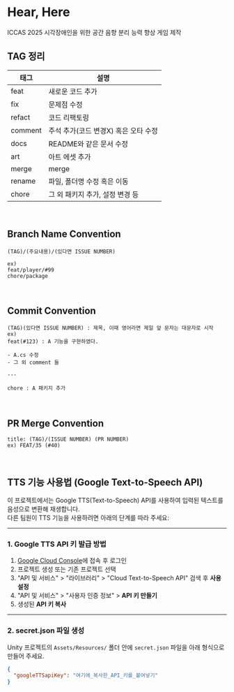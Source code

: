 # Hear, Here
ICCAS 2025 시각장애인을 위한 공간 음향 분리 능력 향상 게임 제작

## TAG 정리

| 태그     | 설명                                 |
|---------|---------------------------------------|
| feat    | 새로운 코드 추가                      |
| fix     | 문제점 수정                           |
| refact  | 코드 리팩토링                         |
| comment | 주석 추가(코드 변경X) 혹은 오타 수정  |
| docs    | README와 같은 문서 수정               |
| art     | 아트 에셋 추가                       |
| merge   | merge                                 |
| rename  | 파일, 폴더명 수정 혹은 이동           |
| chore   | 그 외 패키지 추가, 설정 변경 등        |

</br>

## Branch Name Convention

```
(TAG)/(주요내용)/(있다면 ISSUE NUMBER)

ex)
feat/player/#99
chore/package
```

</br>

## Commit Convention
```
(TAG)(있다면 ISSUE NUMBER) : 제목, 이때 영어라면 제일 앞 문자는 대문자로 시작
ex)
feat(#123) : A 기능을 구현하였다.

- A.cs 수정
- 그 외 comment 들

---

chore : A 패키지 추가
```

</br>

## PR Merge Convention

```
title: (TAG)/(ISSUE NUMBER) (PR NUMBER)
ex) FEAT/35 (#40)
```

</br>


## TTS 기능 사용법 (Google Text-to-Speech API)

이 프로젝트에서는 Google TTS(Text-to-Speech) API를 사용하여 입력된 텍스트를 음성으로 변환해 재생합니다.  
다른 팀원이 TTS 기능을 사용하려면 아래의 단계를 따라 주세요:

---

### 1. Google TTS API 키 발급 방법

1. [Google Cloud Console](https://console.cloud.google.com/)에 접속 후 로그인
2. 프로젝트 생성 또는 기존 프로젝트 선택
3. "API 및 서비스" > "라이브러리" > "Cloud Text-to-Speech API" 검색 후 **사용 설정**
4. "API 및 서비스" > "사용자 인증 정보" > **API 키 만들기**
5. 생성된 **API 키 복사**

---

### 2. secret.json 파일 생성

Unity 프로젝트의 `Assets/Resources/` 폴더 안에 `secret.json` 파일을 아래 형식으로 만들어 주세요.

```json
{
  "googleTTSapiKey": "여기에_복사한_API_키를_붙여넣기"
}
